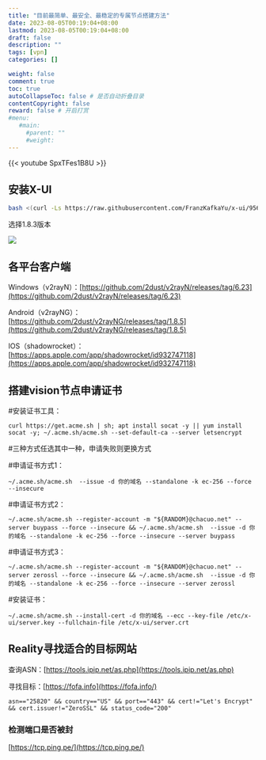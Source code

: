 ```yaml
---
title: "目前最简单、最安全、最稳定的专属节点搭建方法"
date: 2023-08-05T00:19:04+08:00
lastmod: 2023-08-05T00:19:04+08:00
draft: false
description: ""
tags: [vpn]
categories: []

weight: false
comment: true
toc: true
autoCollapseToc: false # 是否自动折叠目录
contentCopyright: false
reward: false # 开启打赏
#menu:
   #main:
     #parent: ""
     #weight:
---
```


{{< youtube SpxTFes1B8U >}}

## 安装X-UI

```bash
bash <(curl -Ls https://raw.githubusercontent.com/FranzKafkaYu/x-ui/956bf85bbac978d56c0e319c5fac2d6db7df9564/install.sh) 0.3.4.4
```

选择1.8.3版本

![](https://imgs.leshans.eu.org/2024/01/db08a7b8b19ced72df93c347b6bd1cb3.webp)

## 各平台客户端

Windows（v2rayN）：[https://github.com/2dust/v2rayN/releases/tag/6.23](https://github.com/2dust/v2rayN/releases/tag/6.23)

Android（v2rayNG）：[https://github.com/2dust/v2rayNG/releases/tag/1.8.5](https://github.com/2dust/v2rayNG/releases/tag/1.8.5)

IOS（shadowrocket）：[https://apps.apple.com/app/shadowrocket/id932747118](https://apps.apple.com/app/shadowrocket/id932747118)


## 搭建vision节点申请证书

#安装证书工具：



`curl https://get.acme.sh | sh; apt install socat -y || yum install socat -y; ~/.acme.sh/acme.sh --set-default-ca --server letsencrypt`


#三种方式任选其中一种，申请失败则更换方式

#申请证书方式1： 


`~/.acme.sh/acme.sh  --issue -d 你的域名 --standalone -k ec-256 --force --insecure`

#申请证书方式2： 


`~/.acme.sh/acme.sh --register-account -m "${RANDOM}@chacuo.net" --server buypass --force --insecure && ~/.acme.sh/acme.sh  --issue -d 你的域名 --standalone -k ec-256 --force --insecure --server buypass`


#申请证书方式3： 

`~/.acme.sh/acme.sh --register-account -m "${RANDOM}@chacuo.net" --server zerossl --force --insecure && ~/.acme.sh/acme.sh  --issue -d 你的域名 --standalone -k ec-256 --force --insecure --server zerossl`

#安装证书：


`~/.acme.sh/acme.sh --install-cert -d 你的域名 --ecc --key-file /etc/x-ui/server.key --fullchain-file /etc/x-ui/server.crt`


## Reality寻找适合的目标网站

查询ASN：[https://tools.ipip.net/as.php](https://tools.ipip.net/as.php)

寻找目标：[https://fofa.info](https://fofa.info/)

`asn=="25820" && country=="US" && port=="443" && cert!="Let's Encrypt" && cert.issuer!="ZeroSSL" && status_code="200"`

  

### 检测端口是否被封

[https://tcp.ping.pe/](https://tcp.ping.pe/)